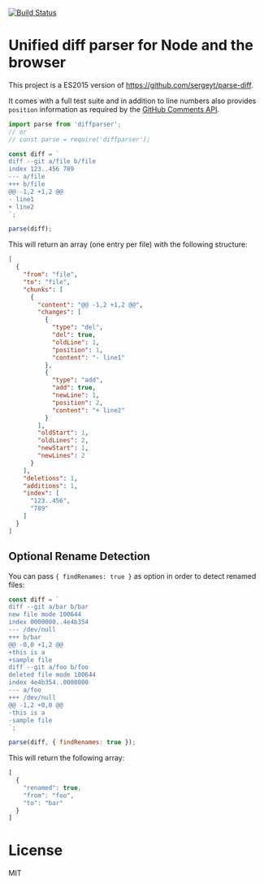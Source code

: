 [![Build Status](https://travis-ci.org/fgnass/diffparser.svg?branch=master)](https://travis-ci.org/fgnass/diffparser)

# Unified diff parser for Node and the browser

This project is a ES2015 version of
https://github.com/sergeyt/parse-diff.

It comes with a full test suite and in addition to line numbers also provides `position` information as required by the [GitHub Comments API](https://developer.github.com/v3/pulls/comments/#create-a-comment).

```js
import parse from 'diffparser';
// or
// const parse = require('diffparser');

const diff = `
diff --git a/file b/file
index 123..456 789
--- a/file
+++ b/file
@@ -1,2 +1,2 @@
- line1
+ line2
`;

parse(diff);
```

This will return an array (one entry per file) with the following structure:

```json
[
  {
    "from": "file",
    "to": "file",
    "chunks": [
      {
        "content": "@@ -1,2 +1,2 @@",
        "changes": [
          {
            "type": "del",
            "del": true,
            "oldLine": 1,
            "position": 1,
            "content": "- line1"
          },
          {
            "type": "add",
            "add": true,
            "newLine": 1,
            "position": 2,
            "content": "+ line2"
          }
        ],
        "oldStart": 1,
        "oldLines": 2,
        "newStart": 1,
        "newLines": 2
      }
    ],
    "deletions": 1,
    "additions": 1,
    "index": [
      "123..456",
      "789"
    ]
  }
]
```

## Optional Rename Detection

You can pass `{ findRenames: true }` as option in order to detect renamed files:

```js
const diff = `
diff --git a/bar b/bar
new file mode 100644
index 0000000..4e4b354
--- /dev/null
+++ b/bar
@@ -0,0 +1,2 @@
+this is a
+sample file
diff --git a/foo b/foo
deleted file mode 100644
index 4e4b354..0000000
--- a/foo
+++ /dev/null
@@ -1,2 +0,0 @@
-this is a
-sample file
`;

parse(diff, { findRenames: true });
```

This will return the following array:

```js
[
  {
    "renamed": true,
    "from": "foo",
    "to": "bar"
  }
]
```

# License

MIT
